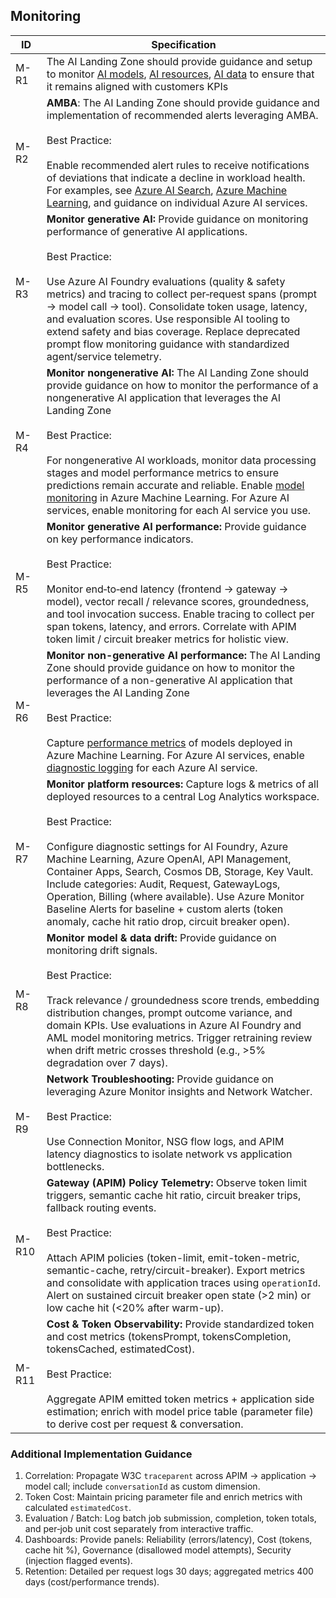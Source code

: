 ## Monitoring

| ID   | Specification |
|------|--------------|
| M-R1 | The AI Landing Zone should provide guidance and setup to monitor [AI models](https://learn.microsoft.com/en-us/azure/cloud-adoption-framework/scenarios/ai/platform/management#manage-ai-models), [AI resources](https://learn.microsoft.com/en-us/azure/cloud-adoption-framework/scenarios/ai/platform/management#manage-ai-operations), [AI data](https://learn.microsoft.com/en-us/azure/cloud-adoption-framework/scenarios/ai/platform/management#manage-ai-data) to ensure that it remains aligned with customers KPIs |
| M-R2 | **AMBA**: The AI Landing Zone should provide guidance and implementation of recommended alerts leveraging AMBA.<br><br>Best Practice:<br><br>Enable recommended alert rules to receive notifications of deviations that indicate a decline in workload health. For examples, see [Azure AI Search](https://learn.microsoft.com/en-us/azure/search/monitor-azure-cognitive-search#azure-ai-search-alert-rules), [Azure Machine Learning](https://learn.microsoft.com/en-us/azure/machine-learning/monitor-azure-machine-learning), and guidance on individual Azure AI services. |
| M-R3 | **Monitor generative AI:** Provide guidance on monitoring performance of generative AI applications.<br><br>Best Practice:<br><br>Use Azure AI Foundry evaluations (quality & safety metrics) and tracing to collect per‑request spans (prompt → model call → tool). Consolidate token usage, latency, and evaluation scores. Use responsible AI tooling to extend safety and bias coverage. Replace deprecated prompt flow monitoring guidance with standardized agent/service telemetry. |
| M-R4 | **Monitor nongenerative AI:** The AI Landing Zone should provide guidance on how to monitor the performance of a nongenerative AI application that leverages the AI Landing Zone<br><br>Best Practice:<br><br>For nongenerative AI workloads, monitor data processing stages and model performance metrics to ensure predictions remain accurate and reliable. Enable [model monitoring](https://learn.microsoft.com/en-us/azure/machine-learning/concept-model-monitoring) in Azure Machine Learning. For Azure AI services, enable monitoring for each AI service you use. |
| M-R5 | **Monitor generative AI performance:** Provide guidance on key performance indicators.<br><br>Best Practice:<br><br>Monitor end‑to‑end latency (frontend → gateway → model), vector recall / relevance scores, groundedness, and tool invocation success. Enable tracing to collect per span tokens, latency, and errors. Correlate with APIM token limit / circuit breaker metrics for holistic view. |
| M-R6 | **Monitor non-generative AI performance:** The AI Landing Zone should provide guidance on how to monitor the performance of a non-generative AI application that leverages the AI Landing Zone<br><br>Best Practice:<br><br>Capture [performance metrics](https://learn.microsoft.com/en-us/azure/machine-learning/how-to-monitor-model-performance#set-up-model-performance-monitoring) of models deployed in Azure Machine Learning. For Azure AI services, enable [diagnostic logging](https://learn.microsoft.com/en-us/azure/ai-services/diagnostic-logging) for each Azure AI service. |
| M-R7 | **Monitor platform resources:** Capture logs & metrics of all deployed resources to a central Log Analytics workspace.<br><br>Best Practice:<br><br>Configure diagnostic settings for AI Foundry, Azure Machine Learning, Azure OpenAI, API Management, Container Apps, Search, Cosmos DB, Storage, Key Vault. Include categories: Audit, Request, GatewayLogs, Operation, Billing (where available). Use Azure Monitor Baseline Alerts for baseline + custom alerts (token anomaly, cache hit ratio drop, circuit breaker open). |
| M-R8 | **Monitor model & data drift:** Provide guidance on monitoring drift signals.<br><br>Best Practice:<br><br>Track relevance / groundedness score trends, embedding distribution changes, prompt outcome variance, and domain KPIs. Use evaluations in Azure AI Foundry and AML model monitoring metrics. Trigger retraining review when drift metric crosses threshold (e.g., >5% degradation over 7 days). |
| M-R9 | **Network Troubleshooting:** Provide guidance on leveraging Azure Monitor insights and Network Watcher.<br><br>Best Practice:<br><br>Use Connection Monitor, NSG flow logs, and APIM latency diagnostics to isolate network vs application bottlenecks. |
| M-R10 | **Gateway (APIM) Policy Telemetry:** Observe token limit triggers, semantic cache hit ratio, circuit breaker trips, fallback routing events.<br><br>Best Practice:<br><br>Attach APIM policies (token-limit, emit-token-metric, semantic-cache, retry/circuit-breaker). Export metrics and consolidate with application traces using `operationId`. Alert on sustained circuit breaker open state (>2 min) or low cache hit (<20% after warm-up). |
| M-R11 | **Cost & Token Observability:** Provide standardized token and cost metrics (tokensPrompt, tokensCompletion, tokensCached, estimatedCost).<br><br>Best Practice:<br><br>Aggregate APIM emitted token metrics + application side estimation; enrich with model price table (parameter file) to derive cost per request & conversation. |

### Additional Implementation Guidance
1. Correlation: Propagate W3C `traceparent` across APIM → application → model call; include `conversationId` as custom dimension.
2. Token Cost: Maintain pricing parameter file and enrich metrics with calculated `estimatedCost`.
3. Evaluation / Batch: Log batch job submission, completion, token totals, and per‑job unit cost separately from interactive traffic.
4. Dashboards: Provide panels: Reliability (errors/latency), Cost (tokens, cache hit %), Governance (disallowed model attempts), Security (injection flagged events).
5. Retention: Detailed per request logs 30 days; aggregated metrics 400 days (cost/performance trends).

